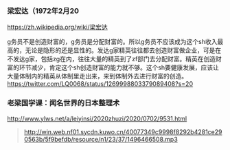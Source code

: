 ### 梁宏达（1972年2月20
https://zh.wikipedia.org/wiki/梁宏达

g务员不是创造财富的，g务员是分配财富的。所以g务员不应该成为这个sh收入最高的，无论是隐形的还是显性的。发达g家精英往往都去创造财富做企业，可是在不发达g家，包括zg在内，往往大量的精英到了zf部门去分配财富。精英在创造财富的环节减少，肯定这个sh创造财富的能力就不够。这个sh要健康发展，应该让大量体制内的精英从体制里走出来，来到体制外去进行财富的创造。
https://twitter.com/LQ0068/status/1269998803379089408?s=20

### 老梁国学课：闻名世界的日本整理术
http://www.ylws.net/a/leiyinsi/2020zhuzi/2020/0702/9531.html
>http://win.web.nf01.sycdn.kuwo.cn/40077349c9998f8292b4281ce290563b/5f9befdb/resource/n1/23/37/1496466508.mp3
